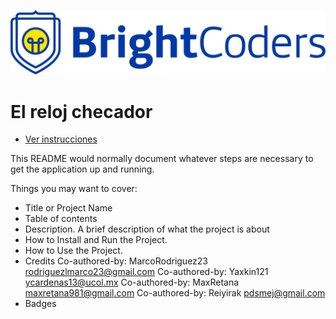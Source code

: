 ![BrightCoders Logo](img/logo.png)

# El reloj checador

- [Ver instrucciones](./instructions/instructions.md)

This README would normally document whatever steps are necessary to get the application up and running.

Things you may want to cover:

- Title or Project Name
- Table of contents
- Description. A brief description of what the project is about
- How to Install and Run the Project.
- How to Use the Project.
- Credits
Co-authored-by: MarcoRodriguez23 <rodriguezlmarco23@gmail.com>
Co-authored-by: Yaxkin121 <ycardenas13@ucol.mx>
Co-authored-by: MaxRetana <maxretana981@gmail.com>
Co-authored-by: Reiyirak <pdsmej@gmail.com>
- Badges
